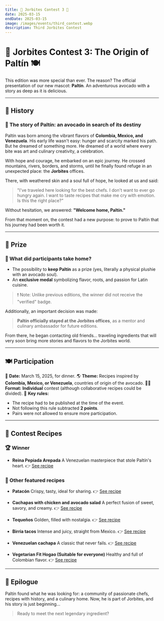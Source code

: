 ```yaml
---
title: 🥑 Jorbites Contest 3 🥑
date: 2025-03-15
endDate: 2025-03-15
image: /images/events/third_contest.webp
description: Third Jorbites Contest
---
```


# 🥑 Jorbites Contest 3: The Origin of Paltín 🍽️

This edition was more special than ever. The reason? The official presentation of our new mascot: **Paltín**. An adventurous avocado with a story as deep as it is delicious.

---

## 📖 History

### 🥑 The story of Paltín: an avocado in search of its destiny

Paltín was born among the vibrant flavors of **Colombia, Mexico, and Venezuela**. His early life wasn't easy: hunger and scarcity marked his path. But he dreamed of something more. He dreamed of a world where every bite was art and culinary creativity, a celebration.

With hope and courage, he embarked on an epic journey. He crossed mountains, rivers, borders, and storms, until he finally found refuge in an unexpected place: the **Jorbites** offices.

There, with weathered skin and a soul full of hope, he looked at us and said:

> "I've traveled here looking for the best chefs. I don't want to ever go hungry again. I want to taste recipes that make me cry with emotion. Is this the right place?"

Without hesitation, we answered:
**"Welcome home, Paltín."**

From that moment on, the contest had a new purpose: to prove to Paltín that his journey had been worth it.

---

## 🎁 Prize

### 🥇 What did participants take home?

- The possibility to **keep Paltín** as a prize (yes, literally a physical plushie with an avocado soul).
- An **exclusive medal** symbolizing flavor, roots, and passion for Latin cuisine.

> ❗ Note: Unlike previous editions, the winner did not receive the "verified" badge.

Additionally, an important decision was made:
> **Paltín officially stayed at the Jorbites offices**, as a mentor and culinary ambassador for future editions.

From there, he began contacting old friends... traveling ingredients that will very soon bring more stories and flavors to the Jorbites world.

---

## 🍽️ Participation

📅 **Date:** March 15, 2025, for dinner.
🌎 **Theme:** Recipes inspired by **Colombia, Mexico, or Venezuela**, countries of origin of the avocado.
👨‍🍳 **Format:** **Individual** contest (although collaborative recipes could be divided).
📌 **Key rules:**
- The recipe had to be published at the time of the event.
- Not following this rule subtracted **2 points**.
- Pairs were not allowed to ensure more participation.

---

## 🥘 Contest Recipes

### 🏆 Winner
- **Reina Pepiada Arepada**
  A Venezuelan masterpiece that stole Paltín's heart.
  👉 [See recipe](https://jorbites.com/recipes/67d5ec78d0b7b104e2951e01)

### 🍴 Other featured recipes

- **Patacón**
  Crispy, tasty, ideal for sharing.
  👉 [See recipe](https://jorbites.com/recipes/67d5e2b37315bd332aa897fa)

- **Cachapas with chicken and avocado salad**
  A perfect fusion of sweet, savory, and creamy.
  👉 [See recipe](https://jorbites.com/recipes/67d5ec98d0b7b104e2951e02)

- **Tequeños**
  Golden, filled with nostalgia.
  👉 [See recipe](https://jorbites.com/recipes/67d5ecc0d0b7b104e2951e03)

- **Birria tacos**
  Intense and juicy, straight from Mexico.
  👉 [See recipe](https://jorbites.com/recipes/67d5ecc9d0b7b104e2951e04)

- **Venezuelan cachapa**
  A classic that never fails.
  👉 [See recipe](https://jorbites.com/recipes/67d5ece5d0b7b104e2951e05)

- **Vegetarian Fit Hogao (Suitable for everyone)**
  Healthy and full of Colombian flavor.
  👉 [See recipe](https://jorbites.com/recipes/67d5f062d0b7b104e2951e06)

---

## 🌟 Epilogue

Paltín found what he was looking for: a community of passionate chefs, recipes with history, and a culinary home.
Now, he is part of Jorbites, and his story is just beginning...

> Ready to meet the next legendary ingredient?
